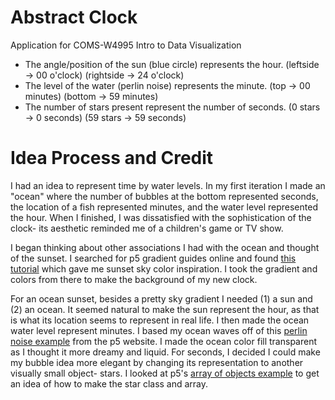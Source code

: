 # Abstract Clock
Application for COMS-W4995 Intro to Data Visualization

* The angle/position of the sun (blue circle) represents the hour. (leftside &rarr; 00 o'clock) (rightside &rarr; 24 o'clock)
* The level of the water (perlin noise) represents the minute. (top &rarr; 00 minutes) (bottom &rarr; 59 minutes)
* The number of stars present represent the number of seconds. (0 stars &rarr; 0 seconds) (59 stars &rarr; 59 seconds)

# Idea Process and Credit
I had an idea to represent time by water levels. In my first iteration I made an "ocean" where the number of bubbles at the bottom represented seconds, the location of a fish represented minutes, and the water level represented the hour. When I finished, I was dissatisfied with the sophistication of the clock- its aesthetic reminded me of a children's game or TV show. 

I began thinking about other associations I had with the ocean and thought of the sunset. I searched for p5 gradient guides online and found [this tutorial](https://codeburst.io/sunsets-and-shooting-stars-in-p5-js-92244d238e2b) which gave me sunset sky color inspiration. I took the gradient and colors from there to make the background of my new clock.

For an ocean sunset, besides a pretty sky gradient I needed (1) a sun and (2) an ocean. It seemed natural to make the sun represent the hour, as that is what its location seems to represent in real life. I then made the ocean water level represent minutes. I based my ocean waves off of this [perlin noise example](https://p5js.org/examples/math-noise-wave.html) from the p5 website. I made the ocean color fill transparent as I thought it  more dreamy and liquid. For seconds, I decided I could make my bubble idea more elegant by changing its representation to another visually small object- stars. I looked at p5's [array of objects example](https://p5js.org/examples/objects-array-of-objects.html) to get an idea of how to make the star class and array.